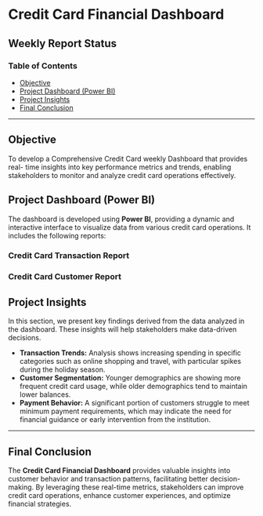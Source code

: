 # Credit Card Financial Dashboard

## Weekly Report Status

### Table of Contents
- [Objective](#objective)
- [Project Dashboard (Power BI)](#project-dashboard-power-bi)
- [Project Insights](#project-insights)
- [Final Conclusion](#final-conclusion)

---

## Objective

To develop a Comprehensive Credit Card weekly Dashboard that provides real- time insights into key performance metrics and trends, enabling stakeholders to monitor and analyze credit card operations effectively.

## Project Dashboard (Power BI)

The dashboard is developed using **Power BI**, providing a dynamic and interactive interface to visualize data from various credit card operations. It includes the following reports:

### Credit Card Transaction Report



### Credit Card Customer Report



## Project Insights

In this section, we present key findings derived from the data analyzed in the dashboard. These insights will help stakeholders make data-driven decisions.

- **Transaction Trends:** Analysis shows increasing spending in specific categories such as online shopping and travel, with particular spikes during the holiday season.
- **Customer Segmentation:** Younger demographics are showing more frequent credit card usage, while older demographics tend to maintain lower balances.
- **Payment Behavior:** A significant portion of customers struggle to meet minimum payment requirements, which may indicate the need for financial guidance or early intervention from the institution.

---

## Final Conclusion

The **Credit Card Financial Dashboard** provides valuable insights into customer behavior and transaction patterns, facilitating better decision-making. By leveraging these real-time metrics, stakeholders can improve credit card operations, enhance customer experiences, and optimize financial strategies.

